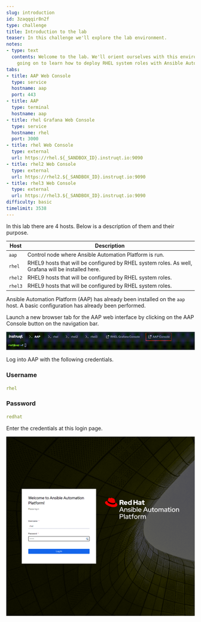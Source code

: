 ```yaml
---
slug: introduction
id: 3zaqqqir8n2f
type: challenge
title: Introduction to the lab
teaser: In this challenge we'll explore the lab environment.
notes:
- type: text
  contents: Welcome to the lab. We'll orient ourselves with this environment before
    going on to learn how to deploy RHEL system roles with Ansible Automation Platform.
tabs:
- title: AAP Web Console
  type: service
  hostname: aap
  port: 443
- title: AAP
  type: terminal
  hostname: aap
- title: rhel Grafana Web Console
  type: service
  hostname: rhel
  port: 3000
- title: rhel Web Console
  type: external
  url: https://rhel.${_SANDBOX_ID}.instruqt.io:9090
- title: rhel2 Web Console
  type: external
  url: https://rhel2.${_SANDBOX_ID}.instruqt.io:9090
- title: rhel3 Web Console
  type: external
  url: https://rhel3.${_SANDBOX_ID}.instruqt.io:9090
difficulty: basic
timelimit: 3538
---
```

In this lab there are 4 hosts. Below is a description of them and their purpose.

| Host | Description |
|------|-----------------------------------------------------|
| `aap` | Control node where Ansible Automation Platform is run.|
| `rhel` | RHEL9 hosts that will be configured by RHEL system roles. As well, Grafana will be installed here.      |
| `rhel2` | RHEL9 hosts that will be configured by RHEL system roles.      |
| `rhel3` | RHEL9 hosts that will be configured by RHEL system roles.      |

Ansible Automation Platform (AAP) has already been installed on the `aap` host. A basic configuration has already been performed.

Launch a new browser tab for the AAP web interface by clicking on the AAP Console button on the navigation bar.

![aap button](../assets/aapbutton.png)

Log into AAP with the following credentials.

### Username

```yaml
rhel
```

### Password

```yaml
redhat
```

Enter the credentials at this login page.

![login](../assets/loginmenu.png)

